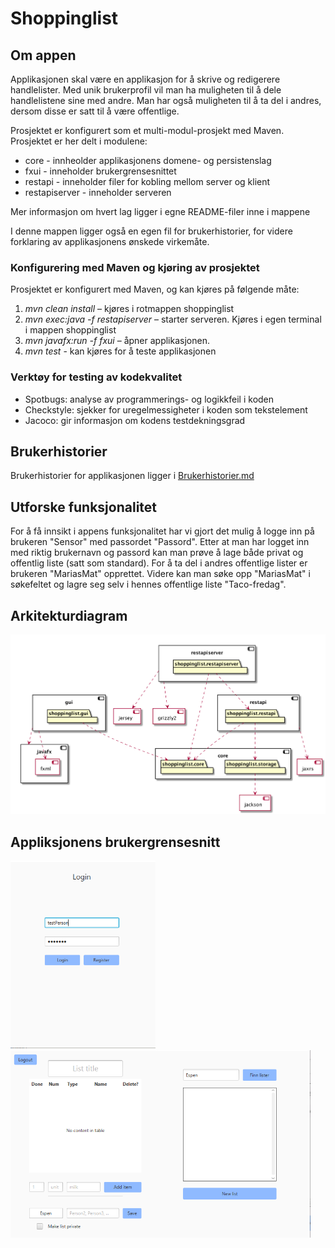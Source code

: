 # Shoppinglist

## Om appen
Applikasjonen skal være en applikasjon for å skrive og redigerere handlelister. 
Med unik brukerprofil vil man ha muligheten til å dele handlelistene sine med andre.
Man har også muligheten til å ta del i andres, dersom disse er satt til å være offentlige.

Prosjektet er konfigurert som et multi-modul-prosjekt med Maven.
Prosjektet er her delt i modulene:
- core -  innheolder applikasjonens domene- og persistenslag
- fxui - inneholder brukergrensesnittet 
- restapi - inneholder filer for kobling mellom server og klient 
- restapiserver - inneholder serveren

Mer informasjon om hvert lag ligger i egne README-filer inne i mappene

I denne mappen ligger også en egen fil for brukerhistorier, for videre forklaring av applikasjonens ønskede virkemåte. 

### Konfigurering med Maven og kjøring av prosjektet
Prosjektet er konfigurert med Maven, og kan kjøres på følgende måte:
1. *mvn clean install*  – kjøres i rotmappen shoppinglist 
2. *mvn exec:java -f restapiserver* – starter serveren. Kjøres i egen terminal i mappen shoppinglist
3. *mvn javafx:run -f fxui* – åpner applikasjonen.
4. *mvn test* - kan kjøres for å teste applikasjonen


### Verktøy for testing av kodekvalitet 
* Spotbugs: analyse av programmerings- og logikkfeil i koden 
* Checkstyle: sjekker for uregelmessigheter i koden som tekstelement
* Jacoco: gir informasjon om kodens testdekningsgrad 

## Brukerhistorier
Brukerhistorier for applikasjonen ligger i [Brukerhistorier.md](https://gitlab.stud.idi.ntnu.no/it1901/groups-2020/gr2049/gr2049/-/blob/master/shoppinglist/Brukerhistorier.md)

## Utforske funksjonalitet
For å få innsikt i appens funksjonalitet har vi gjort det mulig å logge inn på brukeren "Sensor" med passordet "Passord". 
Etter at man har logget inn med riktig brukernavn og passord kan man prøve å lage både privat og offentlig liste (satt som standard). 
For å ta del i andres offentlige  lister er brukeren "MariasMat" opprettet.
Videre kan man søke opp "MariasMat" i søkefeltet og lagre seg selv i hennes offentlige liste "Taco-fredag".

## Arkitekturdiagram
![](architecture.png)


## Appliksjonens brukergrensesnitt 
<img src="./LoginPage.PNG" height="300">
<img src="./MainPage.png" height="300">
